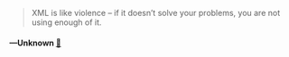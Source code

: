 > XML is like violence – if it doesn’t solve your problems, you are not using enough of it.
  #### —Unknown [:scroll:](http://quotes.stormconsultancy.co.uk/quotes/21)